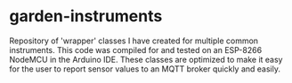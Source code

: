 # garden-instruments
Repository of 'wrapper' classes I have created for multiple common instruments. This code was compiled for and tested on an ESP-8266 NodeMCU in the Arduino IDE. These classes are optimized to make it easy for the user to report sensor values to an MQTT broker quickly and easily.
